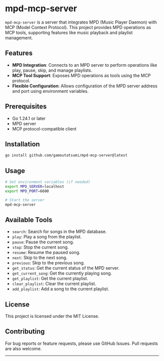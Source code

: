 # mpd-mcp-server

`mpd-mcp-server` is a server that integrates MPD (Music Player Daemon) with MCP (Model Context Protocol). This project provides MPD operations as MCP tools, supporting features like music playback and playlist management.

## Features

- **MPD Integration**: Connects to an MPD server to perform operations like play, pause, skip, and manage playlists.
- **MCP Tool Support**: Exposes MPD operations as tools using the MCP protocol.
- **Flexible Configuration**: Allows configuration of the MPD server address and port using environment variables.

## Prerequisites

- Go 1.24.1 or later
- MPD server
- MCP protocol-compatible client

## Installation

```bash
go install github.com/gamoutatsumi/mpd-mcp-server@latest
```

## Usage

```bash
# Set environment variables (if needed)
export MPD_SERVER=localhost
export MPD_PORT=6600

# Start the server
mpd-mcp-server
```

## Available Tools

- `search`: Search for songs in the MPD database.
- `play`: Play a song from the playlist.
- `pause`: Pause the current song.
- `stop`: Stop the current song.
- `resume`: Resume the paused song.
- `next`: Skip to the next song.
- `previous`: Skip to the previous song.
- `get_status`: Get the current status of the MPD server.
- `get_current_song`: Get the currently playing song.
- `get_playlist`: Get the current playlist.
- `clear_playlist`: Clear the current playlist.
- `add_playlist`: Add a song to the current playlist.

## License

This project is licensed under the MIT License.

## Contributing

For bug reports or feature requests, please use GitHub Issues. Pull requests are also welcome.

---
